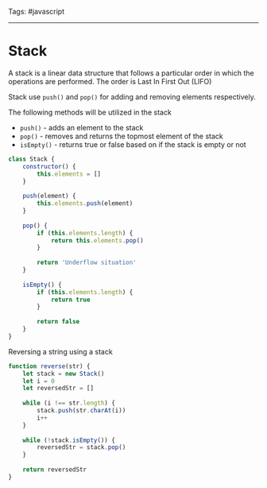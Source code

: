 Tags: #javascript 

---

# Stack

A stack is a linear data structure that follows a particular order in which the operations are performed. The order is Last In First Out (LIFO)

Stack use `push()` and `pop()` for adding and removing elements respectively.

The following  methods  will be utilized in the stack

- `push()` - adds an element to the stack
- `pop()` - removes and returns  the topmost element of the stack
- `isEmpty()` - returns true or false based on if the stack is empty or not

```javascript
class Stack {
	constructor() {
		this.elements = []
	}
	
	push(element) {
		this.elements.push(element)
	}
	
	pop() {
		if (this.elements.length) {
			return this.elements.pop()
		}
		
		return 'Underflow situation'
	}
	
	isEmpty() {
		if (this.elements.length) {
			return true
		}
		
		return false
	}
}
```


Reversing a string using a stack 

```javascript
function reverse(str) {
	let stack = new Stack()
	let i = 0
	let reversedStr = []
	
	while (i !== str.length) {
		stack.push(str.charAt(i))
		i++
	}
	
	while (!stack.isEmpty()) {
		reversedStr = stack.pop()
	} 
	
	return reversedStr
}
```